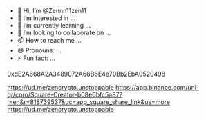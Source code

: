 - 👋 Hi, I’m @Zennn11zen11
- 👀 I’m interested in ...
- 🌱 I’m currently learning ...
- 💞️ I’m looking to collaborate on ...
- 📫 How to reach me ...
- 😄 Pronouns: ...
- ⚡ Fun fact: ...

<!---
Zennn11zen11/Zennn11zen11 is a ✨ special ✨ repository because its `README.md` (this file) appears on your GitHub profile.
You can click the Preview link to take a look at your changes.
--->
0xdE2A668A2A3489072A66B6E4e70Bb2EbA0520498

https://ud.me/zencrypto.unstoppable
https://app.binance.com/uni-qr/cpro/Square-Creator-b08e6bfc5a87?l=en&r=818739537&uc=app_square_share_link&us=more
https://ud.me/zencrypto.unstoppable